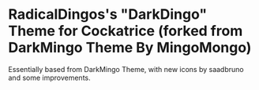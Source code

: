 # RadicalDingos's "DarkDingo" Theme for Cockatrice (forked from DarkMingo Theme By MingoMongo)

Essentially based from DarkMingo Theme, with new icons by saadbruno and some improvements.